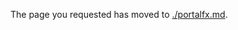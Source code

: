 <!-- TODO:  deprecate  this document by removing it.  It has been  replaced by   portalfx-extensions-architecture*.md  and other documents. -->

The page you requested has moved to [./portalfx.md](./portalfx.md). 

<!--Original content 
  gitdown": "contents", "maxLevel": 2}

  gitdown": "include-file", "file": "./portalfx.md"}
  -->
